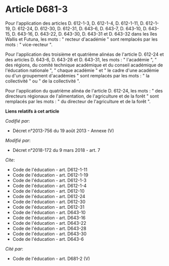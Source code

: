 # Article D681-3

Pour l'application des articles D. 612-1-3, D. 612-1-4, D. 612-1-11, D. 612-1-19, D. 612-24, D. 612-30, D. 612-31, D. 643-6,
D. 643-7, D. 643-10, D. 643-15, D. 643-16, D. 643-22, D. 643-30, D. 643-31 et D. 643-32 dans les îles Wallis et Futuna, les
mots : " recteur d'académie " sont remplacés par les mots : " vice-recteur ". 

Pour l'application des troisième et quatrième alinéas de l'article D. 612-24 et des articles D. 643-6, D. 643-28 et D.
643-31, les mots : " l'académie ", " des régions, du comité technique académique et du conseil académique de l'éducation
nationale ", " chaque académie " et " le cadre d'une académie ou d'un groupement d'académies " sont remplacés par les mots :
" la collectivité " ou " de la collectivité ". 

Pour l'application du quatrième alinéa de l'article D. 612-24, les mots : " des directeurs régionaux de l'alimentation, de
l'agriculture et de la forêt " sont remplacés par les mots : " du directeur de l'agriculture et de la forêt ".

**Liens relatifs à cet article**

_Codifié par_:

  - Décret n°2013-756 du 19 août 2013 -  Annexe (V)

_Modifié par_:

  - Décret n°2018-172 du 9 mars 2018 - art. 7

_Cite_:

  - Code de l'éducation - art. D612-1-11
  - Code de l'éducation - art. D612-1-19
  - Code de l'éducation - art. D612-1-3
  - Code de l'éducation - art. D612-1-4
  - Code de l'éducation - art. D612-10
  - Code de l'éducation - art. D612-24
  - Code de l'éducation - art. D612-30
  - Code de l'éducation - art. D612-31
  - Code de l'éducation - art. D643-10
  - Code de l'éducation - art. D643-16
  - Code de l'éducation - art. D643-22
  - Code de l'éducation - art. D643-28
  - Code de l'éducation - art. D643-30
  - Code de l'éducation - art. D643-6

_Cité par_:

  - Code de l'éducation - art. D681-2 (V)
